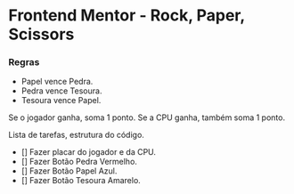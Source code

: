 # Frontend Mentor - Rock, Paper, Scissors

### Regras

- Papel vence Pedra.
- Pedra vence Tesoura.
- Tesoura vence Papel.

Se o jogador ganha, soma 1 ponto. Se a CPU ganha, também soma 1 ponto. 

Lista de tarefas, estrutura do código. 

- [] Fazer placar do jogador e da CPU. 
- [] Fazer Botão Pedra Vermelho.
- [] Fazer Botão Papel Azul.
- [] Fazer Botão Tesoura Amarelo.